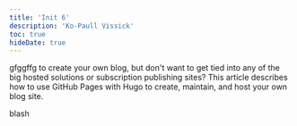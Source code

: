 ```yaml
---
title: 'Init 6'
description: 'Ko-Paull Vissick'
toc: true
hideDate: true
---
```


gfggffg to create your own blog, but don't want to get tied into any of the big hosted solutions or subscription publishing sites? This article describes how to use GitHub Pages with Hugo to create, maintain, and host your own blog site.
<!--more-->
blash
